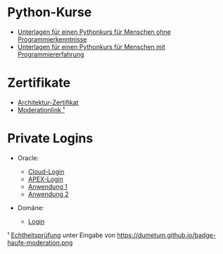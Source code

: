 
# Python-Kurse

* [Unterlagen für einen Pythonkurs für Menschen ohne Programmierkenntnisse](https://github.com/dumetum/pythonkurs)
* [Unterlagen für einen Pythonkurs für Menschen mit Programmiererfahrung](https://github.com/dumetum/pythonkurs-programmierer)

# Zertifikate

* [Architektur-Zertifikat](https://skillshub.isqi.org/c9550fa4-4604-43df-b026-17865e6c9613)
* [Moderation](badge-haufe-moderation.png "Moderation")[link ¹](#echtheit)

# Private Logins

* Oracle:
  * [Cloud-Login](https://www.oracle.com/cloud/sign-in.html?intcmp=OcomFreeTier)
  * [APEX-Login](https://hptlg5d8am5ykul-chhdb.adb.eu-frankfurt-1.oraclecloudapps.com/ords/f?p=4500:1000:116062255310321:::::)
  * [Anwendung 1](https://hptlg5d8am5ykul-chhdb.adb.eu-frankfurt-1.oraclecloudapps.com/ords/r/chhapex/stechuhr/login)
  * [Anwendung 2](https://hptlg5d8am5ykul-chhdb.adb.eu-frankfurt-1.oraclecloudapps.com/ords/r/chhapex/erinnerung/login)


* Domäne:
  * [Login](https://all-inkl.com/members/)

¹<a name="echtheit"></a> [Echtheitsprüfung](https://badgecheck.io "badgecheck.io") unter Eingabe von https://dumetum.github.io/badge-haufe-moderation.png

